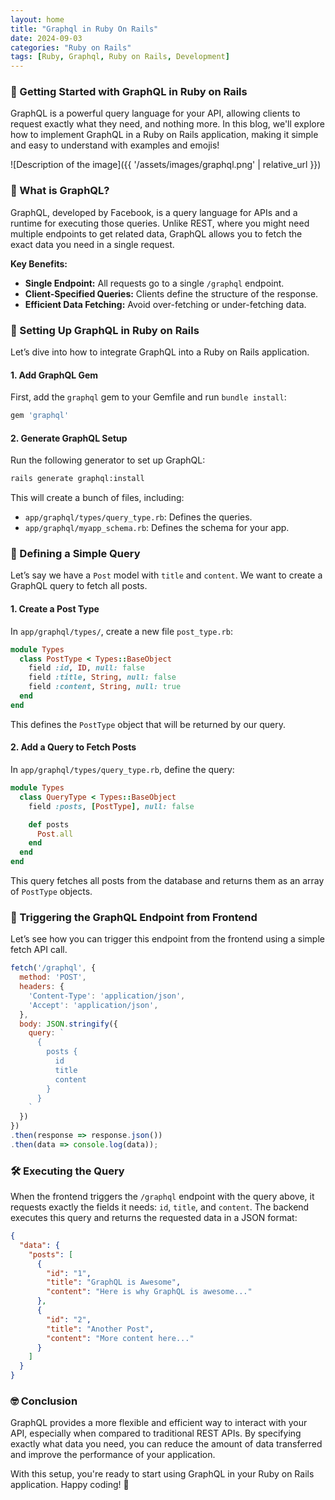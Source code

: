 ```yaml
---
layout: home
title: "Graphql in Ruby On Rails"
date: 2024-09-03
categories: "Ruby on Rails"
tags: [Ruby, Graphql, Ruby on Rails, Development]
---
```


### 🚀 Getting Started with GraphQL in Ruby on Rails

GraphQL is a powerful query language for your API, allowing clients to request exactly what they need, and nothing more. In this blog, we'll explore how to implement GraphQL in a Ruby on Rails application, making it simple and easy to understand with examples and emojis!

![Description of the image]({{ '/assets/images/graphql.png' | relative_url }})

### 🧐 What is GraphQL?

GraphQL, developed by Facebook, is a query language for APIs and a runtime for executing those queries. Unlike REST, where you might need multiple endpoints to get related data, GraphQL allows you to fetch the exact data you need in a single request.

**Key Benefits:**
- **Single Endpoint:** All requests go to a single `/graphql` endpoint.
- **Client-Specified Queries:** Clients define the structure of the response.
- **Efficient Data Fetching:** Avoid over-fetching or under-fetching data.

### 🔧 Setting Up GraphQL in Ruby on Rails

Let’s dive into how to integrate GraphQL into a Ruby on Rails application.

#### 1. **Add GraphQL Gem**

First, add the `graphql` gem to your Gemfile and run `bundle install`:

```ruby
gem 'graphql'
```

#### 2. **Generate GraphQL Setup**

Run the following generator to set up GraphQL:

```bash
rails generate graphql:install
```

This will create a bunch of files, including:
- `app/graphql/types/query_type.rb`: Defines the queries.
- `app/graphql/myapp_schema.rb`: Defines the schema for your app.

### 📝 Defining a Simple Query

Let’s say we have a `Post` model with `title` and `content`. We want to create a GraphQL query to fetch all posts.

#### 1. **Create a Post Type**

In `app/graphql/types/`, create a new file `post_type.rb`:

```ruby
module Types
  class PostType < Types::BaseObject
    field :id, ID, null: false
    field :title, String, null: false
    field :content, String, null: true
  end
end
```

This defines the `PostType` object that will be returned by our query.

#### 2. **Add a Query to Fetch Posts**

In `app/graphql/types/query_type.rb`, define the query:

```ruby
module Types
  class QueryType < Types::BaseObject
    field :posts, [PostType], null: false

    def posts
      Post.all
    end
  end
end
```

This query fetches all posts from the database and returns them as an array of `PostType` objects.

### 🎯 Triggering the GraphQL Endpoint from Frontend

Let’s see how you can trigger this endpoint from the frontend using a simple fetch API call.

```javascript
fetch('/graphql', {
  method: 'POST',
  headers: {
    'Content-Type': 'application/json',
    'Accept': 'application/json',
  },
  body: JSON.stringify({
    query: `
      {
        posts {
          id
          title
          content
        }
      }
    `
  })
})
.then(response => response.json())
.then(data => console.log(data));
```

### 🛠️ Executing the Query

When the frontend triggers the `/graphql` endpoint with the query above, it requests exactly the fields it needs: `id`, `title`, and `content`. The backend executes this query and returns the requested data in a JSON format:

```json
{
  "data": {
    "posts": [
      {
        "id": "1",
        "title": "GraphQL is Awesome",
        "content": "Here is why GraphQL is awesome..."
      },
      {
        "id": "2",
        "title": "Another Post",
        "content": "More content here..."
      }
    ]
  }
}
```

### 🤓 Conclusion

GraphQL provides a more flexible and efficient way to interact with your API, especially when compared to traditional REST APIs. By specifying exactly what data you need, you can reduce the amount of data transferred and improve the performance of your application.

With this setup, you're ready to start using GraphQL in your Ruby on Rails application. Happy coding! 🎉
